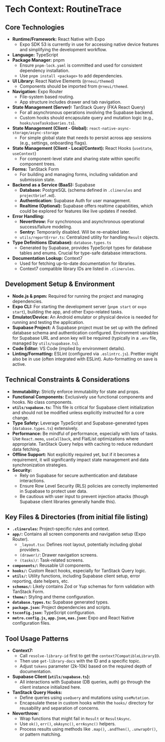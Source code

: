 # Tech Context: RoutineTrace

## Core Technologies

- **Runtime/Framework:** React Native with Expo
  - Expo SDK 53 is currently in use for accessing native device features and simplifying the development workflow.
- **Language:** TypeScript
- **Package Manager:** pnpm
  - Ensure `pnpm-lock.yaml` is committed and used for consistent dependency installation.
  - Use `pnpm install <package>` to add dependencies.
- **UI Library:** React Native Elements (`@rneui/themed`)
  - Components should be imported from `@rneui/themed`.
- **Navigation:** Expo Router
  - File-system based routing.
  - App structure includes drawer and tab navigation.
- **State Management (Server):** TanStack Query (FKA React Query)
  - For all asynchronous operations involving the Supabase backend.
  - Custom hooks should encapsulate query and mutation logic (e.g., `hooks/useTasksQueries.ts`).
- **State Management (Client - Global):** `react-native-async-storage/async-storage`
  - For simple global state that needs to persist across app sessions (e.g., settings, onboarding flags).
- **State Management (Client - Local/Context):** React Hooks (`useState`, `useContext`)
  - For component-level state and sharing state within specific component trees.
- **Forms:** TanStack Form
  - For building and managing forms, including validation and submission state.
- **Backend as a Service (BaaS):** Supabase
  - **Database:** PostgreSQL (schema defined in `.clinerules` and `projectbrief.md`).
  - **Authentication:** Supabase Auth for user management.
  - **Realtime (Optional):** Supabase offers realtime capabilities, which could be explored for features like live updates if needed.
- **Error Handling:**
  - **Neverthrow:** For synchronous and asynchronous operational success/failure modeling.
  - **Sentry:** Temporarily disabled. Will be re-enabled later.
  - `utils/reportError.ts`: Centralized utility for handling `Result` objects.
- **Type Definitions (Database):** `database.types.ts`
  - Generated by Supabase, provides TypeScript types for database tables and enums. Crucial for type-safe database interactions.
- **Documentation Lookup:** Context7
  - Used for fetching up-to-date documentation for libraries.
  - Context7 compatible library IDs are listed in `.clinerules`.

## Development Setup & Environment

- **Node.js & pnpm:** Required for running the project and managing dependencies.
- **Expo CLI:** For starting the development server (`pnpm start` or `expo start`), building the app, and other Expo-related tasks.
- **Emulator/Device:** An Android emulator or physical device is needed for running and testing the application.
- **Supabase Project:** A Supabase project must be set up with the defined database schema and authentication configured. Environment variables for Supabase URL and anon key will be required (typically in a `.env` file, managed by `utils/supabase.ts`).
- **Code Editor:** VS Code (implied by environment details).
- **Linting/Formatting:** ESLint (configured via `.eslintrc.js`). Prettier might also be in use (often integrated with ESLint). Auto-formatting on save is active.

## Technical Constraints & Considerations

- **Immutability:** Strictly enforce immutability for state and props.
- **Functional Components:** Exclusively use functional components and hooks. No class components.
- **`utils/supabase.ts`:** This file is critical for Supabase client initialization and should not be modified unless explicitly instructed for a core change.
- **Type Safety:** Leverage TypeScript and Supabase-generated types (`database.types.ts`) extensively.
- **Performance:** Be mindful of performance, especially with lists of tasks. Use `React.memo`, `useCallback`, and FlatList optimizations where appropriate. TanStack Query helps with caching to reduce redundant data fetching.
- **Offline Support:** Not explicitly required yet, but if it becomes a requirement, it will significantly impact state management and data synchronization strategies.
- **Security:**
  - Rely on Supabase for secure authentication and database interactions.
  - Ensure Row Level Security (RLS) policies are correctly implemented in Supabase to protect user data.
  - Be cautious with user input to prevent injection attacks (though Supabase client libraries generally handle this).

## Key Files & Directories (from initial file listing)

- **`.clinerules`:** Project-specific rules and context.
- **`app/`:** Contains all screen components and navigation setup (Expo Router).
  - `_layout.tsx`: Defines root layout, potentially including global providers.
  - `(drawer)/`: Drawer navigation screens.
  - `(tasks)/`: Task-related screens.
- **`components/`:** Reusable UI components.
- **`hooks/`:** Custom React hooks, especially for TanStack Query logic.
- **`utils/`:** Utility functions, including Supabase client setup, error reporting, date helpers, etc.
- **`schemas/`:** Likely contains Zod or Yup schemas for form validation with TanStack Form.
- **`theme/`:** Styling and theme configuration.
- **`database.types.ts`:** Supabase generated types.
- **`package.json`:** Project dependencies and scripts.
- **`tsconfig.json`:** TypeScript configuration.
- **`metro.config.js`, `app.json`, `eas.json`:** Expo and React Native configuration files.

## Tool Usage Patterns

- **Context7:**
  - Call `resolve-library-id` first to get the `context7CompatibleLibraryID`.
  - Then use `get-library-docs` with the ID and a specific topic.
  - Adjust `tokens` parameter (2k-10k) based on the required depth of documentation.
- **Supabase Client (`utils/supabase.ts`):**
  - All interactions with Supabase (DB queries, auth) go through the client instance initialized here.
- **TanStack Query Hooks:**
  - Define queries using `useQuery` and mutations using `useMutation`.
  - Encapsulate these in custom hooks within the `hooks/` directory for reusability and separation of concerns.
- **Neverthrow:**
  - Wrap functions that might fail in `Result` or `ResultAsync`.
  - Use `ok()`, `err()`, `okAsync()`, `errAsync()` helpers.
  - Process results using methods like `.map()`, `.andThen()`, `.unwrapOr()`, or pattern matching.
